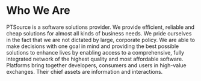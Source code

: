 # Who We Are

PTSource is a software solutions provider. We provide efficient, reliable and cheap solutions for almost all kinds of business needs. We pride ourselves in the fact that we are not dictated by large, corporate policy. We are able to make decisions with one goal in mind and providing the best possible solutions to enhance lives by enabling access to a comprehensive, fully integrated network of the highest quality and most affordable software. Platforms bring together developers, consumers and users in high-value exchanges. Their chief assets are information and interactions.
